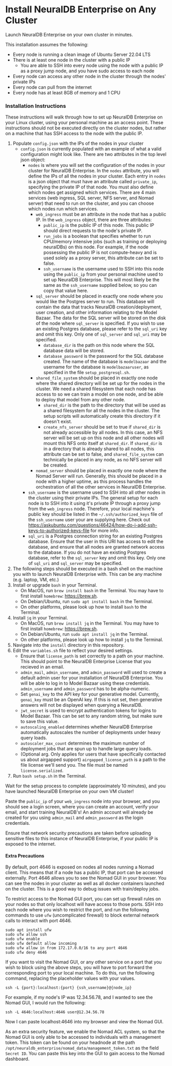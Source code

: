 # Install NeuralDB Enterprise on Any Cluster

Launch NeuralDB Enterprise on your own cluster in minutes.

This installation assumes the following:
- Every node is running a clean image of Ubuntu Server 22.04 LTS
- There is at least one node in the cluster with a public IP
  - You are able to SSH into every node using the node with a public IP as a proxy jump node, and you have sudo access to each node
- Every node can access any other node in the cluster through the nodes' private IPs
- Every node can pull from the internet
- Every node has at least 8GB of memory and 1 CPU

### Installation Instructions

These instructions will walk through how to set up NeuralDB Enterprise on your Linux cluster, using your personal machine as an access point. These instructions should not be executed directly on the cluster nodes, but rather on a machine that has SSH access to the node with the public IP.

1. Populate `config.json` with the IPs of the nodes in your cluster
   - `config.json` is currently populated with an example of what a valid configuration might look like. There are two attributes in the top level json object:
     - `nodes` is where you will set the configuration of the nodes in your cluster for NeuralDB Enterprise. In the `nodes` attribute, you will define the IPs of all the nodes in your cluster. Each entry in `nodes` is a json object that must have an attribute called `private_ip`, specifying the private IP of that node. You must also define which nodes get assigned which services. There are 4 main services (web ingress, SQL server, NFS server, and Nomad server) that need to run on the cluster, and you can choose which nodes run which services.
       - `web_ingress` must be an attribute in the node that has a public IP. In the `web_ingress` object, there are three attributes:
         - `public_ip` is the public IP of this node. This public IP should direct requests to the node's private IP.
         - `run_jobs` is a boolean that specifies whether to run CPU/memory intensive jobs (such as training or deploying neuralDBs) on this node. For example, if the node possessing the public IP is not compute-heavy and is used solely as a proxy server, this attribute can be set to false.
         - `ssh_username` is the username used to SSH into this node using the `public_ip` from your personal machine used to set up NeuralDB Enterprise. This will most likely be the same as the `ssh_username` supplied below, so you can copy that value here.
       - `sql_server` should be placed in exactly one node where you would like the Postgres server to run. This database will contain the data that tracks NeuralDB creation/deployment, user creation, and other information relating to the Model Bazaar. The data for the SQL server will be stored on the disk of the node where `sql_server` is specified. If you wish to use an existing Postgres database, please refer to the `sql_uri` key and omit this key. Only one of `sql_server` and `sql_uri` may be specified.
         - `database_dir` is the path on this node where the SQL database data will be stored.
         - `database_password` is the password for the SQL database created. The name of the database is `modelbazaar` and the username for the database is `modelbazaaruser`, as specified in the file `setup_postgresql.sh`.
       - `shared_file_system` should be placed in exactly one node where the shared directory will be set up for the nodes in the cluster. We need a shared filesystem that each node has access to so we can train a model on one node, and be able to deploy that model from any other node.
         - `shared_dir` is the path to the directory that will be used as a shared filesystem for all the nodes in the cluster. The setup scripts will automatically create this directory if it doesn't exist.
         - `create_nfs_server` should be set to true if `shared_dir` is not already accessible by all nodes. In this case, an NFS server will be set up on this node and all other nodes will mount this NFS onto itself at `shared_dir`. If `shared_dir` is in a directory that is already shared to all nodes, this attribute can be set to false, and `shared_file_system` can technically be placed in any node, as no NFS server will be created.
       - `nomad_server` should be placed in exactly one node where the Nomad Server will run. Generally, this should be placed in a node with a higher uptime, as this process handles the orchestration of all the other services in NeuralDB Enterprise.
     - `ssh_username` is the username used to SSH into all other nodes in the cluster using their private IPs. The general setup for each node is to SSH into it using it's private IP through a proxy jump from the `web_ingress` node. Therefore, your local machine's public key should be listed in the `~/.ssh/authorized_keys` file of the `ssh_username` user your are supplying here. Check out https://askubuntu.com/questions/46424/how-do-i-add-ssh-keys-to-authorized-keys-file for more info.
     - `sql_uri` is a Postgres connection string for an existing Postgres database. Ensure that the user in this URI has access to edit the database, and ensure that all nodes are granted network access to the database. If you do not have an existing Postgres database, refer to the `sql_server` key and omit this key. Only one of `sql_uri` and `sql_server` may be specified.
2. The following steps should be executed in a bash shell on the machine you with to launch NeuralDB Enterprise with. This can be any machine (e.g. laptop, VM, etc.)
3. Install or upgrade `bash` in your Terminal.
   - On MacOS, run `brew install bash` in the Terminal. You may have to first install `homebrew`: https://brew.sh.
   - On Debian/Ubuntu, run `sudo apt install bash` in the Terminal. 
   - On other platforms, please look up how to install `bash` to the Terminal.
4. Install `jq` in your Terminal.
   - On MacOS, run `brew install jq` in the Terminal. You may have to first install `homebrew`: https://brew.sh.
   - On Debian/Ubuntu, run `sudo apt install jq` in the Terminal.
   - On other platforms, please look up how to install `jq` to the Terminal.
5. Navigate into the `install` directory in this repository.
6. Edit the `variables.sh` file to reflect your desired settings. 
   - Ensure that `license_path` is set correctly to a path on your machine. This should point to the NeuralDB Enterprise License that you recieved in an email.
   - `admin_mail`, `admin_username`, and `admin_password` will used to create a default admin user for your installation of NeuralDB Enterprise. You will be able to log in to Model Bazaar using these credentials. `admin_username` and `admin_password` has to be alpha-numeric.
   - Set `genai_key` to the API key for your generative model. Currently, `genai_key` must be an OpenAI key. If this is not set, then generative answers will not be displayed when querying a NeuralDB.
   - `jwt_secret` is used to encrypt authentication tokens for logins to Model Bazaar. This can be set to any random string, but make sure to save this value.
   - `autoscaling_enabled` determines whether NeuralDB Enterprise automatically autoscales the number of deployments under heavy query loads.
   - `autoscaler_max_count` determines the maximum number of deployment jobs that are spun up to handle large query loads.
   - (Optional arg. Only applies for users that have specifically contacted us about airgapped support) `airgapped_license_path` is a path to the file license we'll send you. The file must be named `license.serialized`.
7. Run `bash setup.sh` in the Terminal.

Wait for the setup process to complete (approximately 10 minutes), and you have launched NeuralDB Enterprise on your own VM cluster!

Paste the `public_ip` of your `web_ingress` node into your browser, and you should see a login screen, where you can create an account, verify your email, and start training NeuralDB's! An admin account will already be created for you using `admin_mail` and `admin_password` as the login credentials.

Ensure that network security precautions are taken before uploading sensitive files to this instance of NeuralDB Enterprise, if your public IP is exposed to the internet.


#### Extra Precautions

By default, port 4646 is exposed on nodes all nodes running a Nomad client. This means that if a node has a public IP, that port can be accessed externally. Port 4646 allows you to see the Nomad GUI in your browser. You can see the nodes in your cluster as well as all docker containers launched on the cluster. This is a good way to debug issues with train/deploy jobs.

To restrict access to the Nomad GUI port, you can set up firewall rules on your nodes so that only localhost will have access to those ports. SSH into each node where you wish to restrict the port, and run the following commands to use `ufw` (uncomplicated firewall) to block external network calls to interact with port 4646.

```
sudo apt install ufw
sudo ufw allow ssh
sudo ufw enable
sudo ufw default allow incoming
sudo ufw allow in from 172.17.0.0/16 to any port 4646
sudo ufw deny 4646
```

If you want to visit the Nomad GUI, or any other service on a port that you wish to block using the above steps, you will have to port forward the corresponding port to your local machine. To do this, run the following command, replacing the placeholder values with your values.
```
ssh -L {port}:localhost:{port} {ssh_username}@{node_ip}
```

For example, if my node's IP was 12.34.56.78, and I wanted to see the Nomad GUI, I would run the following:
```
ssh -L 4646:localhost:4646 user@12.34.56.78
```

Now I can paste localhost:4646 into my browser and view the Nomad GUI.

As an extra security feature, we enable the Nomad ACL system, so that the Nomad GUI is only able to be accessed to individuals with a management token. This token can be found on your headnode at the path `/opt/neuraldb_enterprise/nomad_data/management_token.txt` as the field `Secret ID`. You can paste this key into the GUI to gain access to the Nomad dashboard.